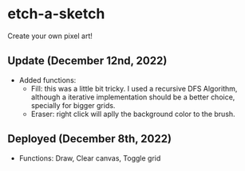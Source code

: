 # etch-a-sketch
Create your own pixel art!

## Update (December 12nd, 2022)
- Added functions:
    - Fill: this was a little bit tricky. I used a recursive DFS Algorithm, although a iterative implementation should be a better choice, specially for bigger grids.
    - Eraser: right click will aplly the background color to the brush.

## Deployed (December 8th, 2022)
- Functions: Draw, Clear canvas, Toggle grid
